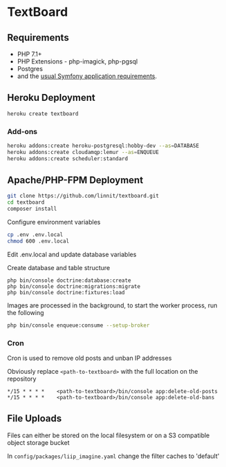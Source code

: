 TextBoard
=========

Requirements
------------
   * PHP 7.1+
   * PHP Extensions - php-imagick, php-pgsql
   * Postgres
   * and the [usual Symfony application requirements][1].

Heroku Deployment
-----------------

```bash
heroku create textboard
```

### Add-ons

```bash
heroku addons:create heroku-postgresql:hobby-dev --as=DATABASE
heroku addons:create cloudamqp:lemur --as=ENQUEUE
heroku addons:create scheduler:standard
```

Apache/PHP-FPM Deployment
-------------------------

```bash
git clone https://github.com/linnit/textboard.git
cd textboard
composer install
```

Configure environment variables

```bash
cp .env .env.local
chmod 600 .env.local
```

Edit .env.local and update database variables

Create database and table structure

```
php bin/console doctrine:database:create
php bin/console doctrine:migrations:migrate
php bin/console doctrine:fixtures:load
```

Images are processed in the background, to start the worker process, run the following

```bash
php bin/console enqueue:consume --setup-broker
```

### Cron

Cron is used to remove old posts and unban IP addresses

Obviously replace `<path-to-textboard>` with the full location on the repository

```
*/15 * * * *    <path-to-textboard>/bin/console app:delete-old-posts
*/15 * * * *    <path-to-textboard>/bin/console app:delete-old-bans
```


File Uploads
------------

Files can either be stored on the local filesystem or on a S3 compatible object storage bucket

In `config/packages/liip_imagine.yaml` change the filter caches to 'default'

[1]: https://symfony.com/doc/4.4/setup.html
